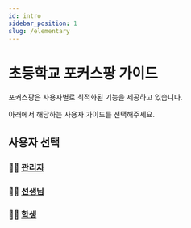 ```yaml
---
id: intro
sidebar_position: 1
slug: /elementary
---
```


# 초등학교 포커스팡 가이드

포커스팡은 사용자별로 최적화된 기능을 제공하고 있습니다.

아래에서 해당하는 사용자 가이드를 선택해주세요.

## 사용자 선택

### 👨‍💼 [관리자](elementary/admin-guide)

### 👨‍🏫 [선생님](elementary/teacher-guide)

### 🧑‍🎓 [학생](elementary/student-guide)
